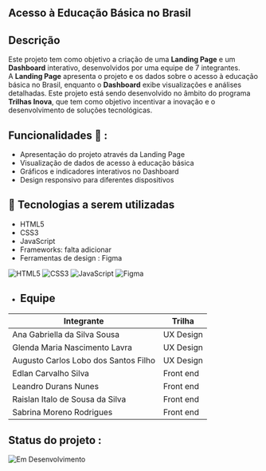 ## Acesso à Educação Básica no Brasil

## Descrição

Este projeto tem como objetivo a criação de uma **Landing Page** e um **Dashboard** interativo, desenvolvidos por uma equipe de 7 integrantes.  
A **Landing Page** apresenta o projeto e os dados sobre o acesso à educação básica no Brasil, enquanto o **Dashboard** exibe visualizações e análises detalhadas.
Este projeto está sendo desenvolvido no âmbito do programa **Trilhas Inova**, que tem como objetivo incentivar a inovação e o desenvolvimento de soluções tecnológicas.

## Funcionalidades 🧩 : 

- Apresentação do projeto através da Landing Page
- Visualização de dados de acesso à educação básica
- Gráficos e indicadores interativos no Dashboard
- Design responsivo para diferentes dispositivos

## 🚀 Tecnologias a serem utilizadas

- HTML5
- CSS3
- JavaScript
- Frameworks: falta adicionar 
- Ferramentas de design : Figma

![HTML5](https://img.shields.io/badge/HTML5-E34F26?style=for-the-badge&logo=html5&logoColor=white)
![CSS3](https://img.shields.io/badge/CSS3-1572B6?style=for-the-badge&logo=css3&logoColor=white)
![JavaScript](https://img.shields.io/badge/JavaScript-F7DF1E?style=for-the-badge&logo=javascript&logoColor=black)
![Figma](https://img.shields.io/badge/Figma-F24E1E?style=for-the-badge&logo=figma&logoColor=white)


- ## Equipe

| Integrante                                | Trilha                              |
|-------------------------------------------|-------------------------------------|
| Ana Gabriella da Silva Sousa              | UX Design                          |
| Glenda Maria Nascimento Lavra             | UX Design                          |
| Augusto Carlos Lobo dos Santos Filho      | UX Design                          |
| Edlan Carvalho Silva                      | Front end                          |
| Leandro Durans Nunes                      | Front end                          |
| Raislan Italo de Sousa da Silva           | Front end                          |
| Sabrina Moreno Rodrigues                  | Front end                          |




## Status do projeto :

![Em Desenvolvimento](https://img.shields.io/badge/Status-Em%20Desenvolvimento-orange?style=for-the-badge&logo=progress&logoColor=white)
